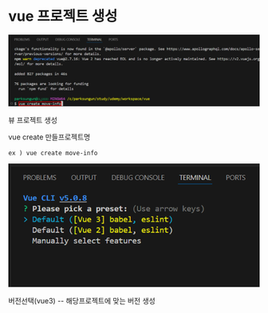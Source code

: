 # vue 프로젝트 생성

![](./images/4.png)  
  
뷰 프로젝트 생성  
  
vue create 만들프로젝트명  
```
ex ) vue create move-info
```
  
![](./images/5.png)  
  
버전선택(vue3) -- 해당프로젝트에 맞는 버전 생성